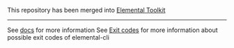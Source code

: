 This repository has been merged into [Elemental Toolkit](https://github.com/rancher/elemental-toolkit)

---

See [docs](docs/elemental.md) for more information
See [Exit codes](docs/elemental_exit-codes.md) for more information about possible exit codes of elemental-cli
